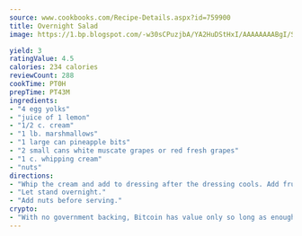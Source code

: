```yaml
---
source: www.cookbooks.com/Recipe-Details.aspx?id=759900
title: Overnight Salad
image: https://1.bp.blogspot.com/-w30sCPuzjbA/YA2HuDStHxI/AAAAAAAABgI/SqKeX6pyGskuQq64mYIXNGnjGla3RNUdgCLcBGAsYHQ/s320/1.png

yield: 3
ratingValue: 4.5
calories: 234 calories
reviewCount: 288
cookTime: PT0H
prepTime: PT43M
ingredients:
- "4 egg yolks"
- "juice of 1 lemon"
- "1/2 c. cream"
- "1 lb. marshmallows"
- "1 large can pineapple bits"
- "2 small cans white muscate grapes or red fresh grapes"
- "1 c. whipping cream"
- "nuts"
directions:
- "Whip the cream and add to dressing after the dressing cools. Add fruit."
- "Let stand overnight."
- "Add nuts before serving."
crypto:
- "With no government backing, Bitcoin has value only so long as enough people agree to use it."
---
```

